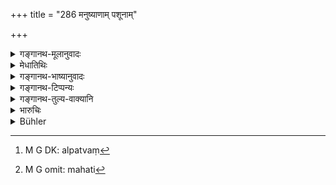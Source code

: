 +++
title = "286 मनुष्याणाम् पशूनाम्"

+++

<details><summary>गङ्गानथ-मूलानुवादः</summary>

When a hurt has been inflicted on men or animals, with the motive of causing pain, the king shall inflict punishment in proportion to the greatness of the pain caused.—(286)
</details>

<details><summary>मेधातिथिः</summary>

यद् उक्तं "त्वग्भेदकः" (म्ध् ८.२८४) इति तस्य विशेषो ऽयम् । असति मनुष्यग्रहणे प्राणिमात्रहिंसाविषयत्वे ऽस्य श्लोकस्य महापशूनां क्षुद्राणां च पशुपक्षिमृगाणां तुल्यदण्डता मा भूद् इति तदर्थम् इदम् । **यथा याथा महद् दुःखम्** इति । स्वल्पे भेदने शोणिते च प्राणिनां महत्त्वाद् अल्पत्वे[^२३७] प्रहारस्य शताद् ऊनो ऽपि दण्डम् अर्हति, महति[^२३८] शताद् अभ्यधिको ऽपि । 


[^२३८]:
     M G omit: mahati


[^२३७]:
     M G DK: alpatvaṃ

<u>अन्ये तु</u> महग्रहणान्[^२३९] महति दुःखे दण्डवृद्ध्यर्थम्, नाल्पे ऽपचयार्थम्, यथाश्रुतम् एव । तत्र **दुःखाय प्रहृते** दुःखोत्पत्त्यर्थं प्रहारे । प्रमादतस्[^२४०] तु न वृद्धिः । "अनुबन्धं परिज्ञाय" (म्ध् ८.१२६) इत् अस्यैव श्लोकद्वयम् उदाहरणभङ्ग्या[^२४१] व्याख्येयम् ॥ ८.२८६ ॥
</details>

<details><summary>गङ्गानथ-भाष्यानुवादः</summary>

This verse supplies deails (details?) in connection with what has been said before regarding ‘the breaker of skin, etc.’ (in 281).

If the term ‘*men*’ did not occur, and the verse were taken as referring to any and every living creature, it would give the idea that the same punishment is to be inflicted in the case of the larger as well as the smaller beasts, birds and deer; and it is for the. purpose of precluding this idea that the term ‘*men*’ has been added.

‘*In proportion to the greatness of the pain earned*’;—if the animal hurt is a large one, and the extent of the bruise or the quantity of blood is small, then the hurt being ‘small,’ the fine shall be less than a hundred; while if the hurt is ‘serious,’ it may exceed a hundred.

Others have said that the text has added the term ‘greatness’ for the purpose of indicating that in the case of great pain, the fine shall be increased,—and it does not mean that when the pain caused is not great, the fine shall be decreased.

‘*With the motive of earning pain*’—*i.e*., when the hurt is inflicted with the clear intention of giving pain; hence there is no enhancement of the fine if the hurt has been inflicted by chance carelessness.

These two verses are instances of cases where the attendant circumstances have to be taken into consideration in the apportioning of fines for hurt; and it is in this sense that they should be interpreted.—(286)
</details>

<details><summary>गङ्गानथ-टिप्पन्यः</summary>

This verse is quoted in *Vivādaratnākara* (p. 266), which adds that ‘*duḥkhāya*’ means ‘with the intention of giving pain and the addition of this implies that there is no crime if the hurt is caused by chance;—and in *Vivādacintāmaṇi* (Calcutta, p. 75), which explains ‘*duḥkhāya*’ as ‘with the intention of causing pain.’
</details>

<details><summary>गङ्गानथ-तुल्य-वाक्यानि</summary>

**(verses 8.286-287)  
**

*Viṣṇu* (5.75-76).—‘All those who have hurt a man, shall pay the expense
of his cure;—so also those who have hurt a domestic animal.’

*Yājñavalkya* (2.222).—‘he who hurts a man should pay the expenses of
the cure, and should also be made to pay the fine that has been ordained in connection with lighting.’

*Kātyāyana* (Aparārka, p. 816).—‘On hurting the body or the
sense-organs, the offender should be fined and also made to pay whatever may satisfy the man hurt, as also the expenses that may be incurred in the complete healing of the wounds inflicted.’

*Bṛhaspati* (21.10).—‘He who injures a limb, or divides it, or cuts it
off, shall be compelled to pay the expenses of curing it, and he who may have taken away an article during the quarrel shall restore it.’

*Arthaśāstra* (p. 107).—‘For breaking the thigh or the neck, for
piercing the eye, and for making a man unable to move, or speak or eat, the middle amercement shall he inflicted, and the offender shall also be made to pay the expenses for the healing of the wound.’
</details>

<details><summary>भारुचिः</summary>

एवं च सत्य् अयं पूर्वस्य हिंसादण्दस्य विशेषार्थो विज्ञेयः । कथम् । "त्वग्भेदक" इति हि यो दण्डविधिर् उक्तः, तस्यापराधानुरूपेणोनाधिकता प्राङ्विवाकेन कल्पनीयेत्य् एवमर्थः श्लोकः ॥ ८.२८५ ॥
</details>

<details><summary>Bühler</summary>

286	If a blow is struck against men or animals in order to (give them) pain, (the judge) shall inflict a fine in proportion to the amount of pain (caused).
</details>
